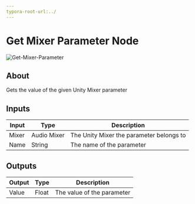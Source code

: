 ```yaml
---
typora-root-url:../
---
```


# Get Mixer Parameter Node

![Get-Mixer-Parameter](/IMG/Get-Mixer-Parameter-1619723326282.png)

## About

Gets the value of the given Unity Mixer parameter

## Inputs
Input | Type | Description
------------ | ------|-------
Mixer | Audio Mixer| The Unity Mixer the parameter belongs to
Name | String | The name of the parameter

## Outputs
Output | Type| Description
------------ | -------|------
Value | Float | The value of the parameter


